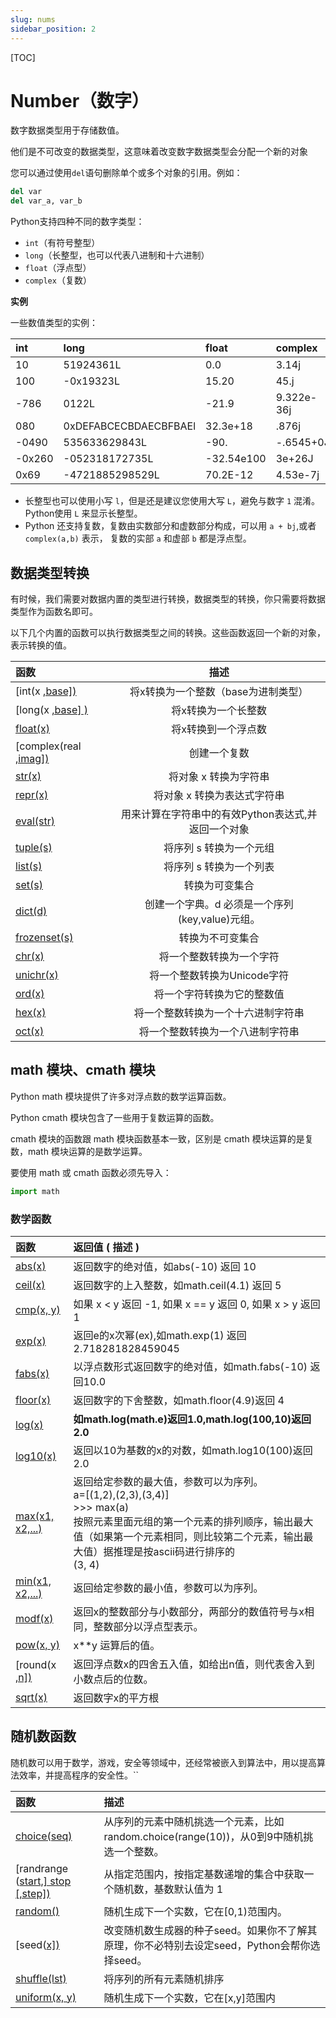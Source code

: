 ```yaml
---
slug: nums
sidebar_position: 2
---
```


[TOC]



# Number（数字）

数字数据类型用于存储数值。

他们是不可改变的数据类型，这意味着改变数字数据类型会分配一个新的对象

您可以通过使用`del`语句删除单个或多个对象的引用。例如：

```python
del var
del var_a, var_b
```

Python支持四种不同的数字类型：

- `int`（有符号整型）
- `long`（长整型，也可以代表八进制和十六进制）
- `float`（浮点型）
- `complex`（复数）

**实例**

一些数值类型的实例：

| int    | long                  | float      | complex    |
| :----- | :-------------------- | :--------- | :--------- |
| 10     | 51924361L             | 0.0        | 3.14j      |
| 100    | -0x19323L             | 15.20      | 45.j       |
| -786   | 0122L                 | -21.9      | 9.322e-36j |
| 080    | 0xDEFABCECBDAECBFBAEl | 32.3e+18   | .876j      |
| -0490  | 535633629843L         | -90.       | -.6545+0J  |
| -0x260 | -052318172735L        | -32.54e100 | 3e+26J     |
| 0x69   | -4721885298529L       | 70.2E-12   | 4.53e-7j   |

- 长整型也可以使用小写 `l`，但是还是建议您使用大写 `L`，避免与数字 `1` 混淆。Python使用 `L` 来显示长整型。
- Python 还支持复数，复数由实数部分和虚数部分构成，可以用 `a + bj`,或者 `complex(a,b)` 表示， 复数的实部 `a` 和虚部 `b` 都是浮点型。

## 数据类型转换

有时候，我们需要对数据内置的类型进行转换，数据类型的转换，你只需要将数据类型作为函数名即可。

以下几个内置的函数可以执行数据类型之间的转换。这些函数返回一个新的对象，表示转换的值。

| 函数                                                         |                        描述                         |
| :----------------------------------------------------------- | :-------------------------------------------------: |
| [int(x [,base\])](https://www.runoob.com/python/python-func-int.html) |         将x转换为一个整数（base为进制类型）         |
| [long(x [,base\] )](https://www.runoob.com/python/python-func-long.html) |                 将x转换为一个长整数                 |
| [float(x)](https://www.runoob.com/python/python-func-float.html) |                 将x转换到一个浮点数                 |
| [complex(real [,imag\])](https://www.runoob.com/python/python-func-complex.html) |                    创建一个复数                     |
| [str(x)](https://www.runoob.com/python/python-func-str.html) |                将对象 x 转换为字符串                |
| [repr(x)](https://www.runoob.com/python/python-func-repr.html) |             将对象 x 转换为表达式字符串             |
| [eval(str)](https://www.runoob.com/python/python-func-eval.html) | 用来计算在字符串中的有效Python表达式,并返回一个对象 |
| [tuple(s)](https://www.runoob.com/python/att-tuple-tuple.html) |               将序列 s 转换为一个元组               |
| [list(s)](https://www.runoob.com/python/att-list-list.html)  |               将序列 s 转换为一个列表               |
| [set(s)](https://www.runoob.com/python/python-func-set.html) |                   转换为可变集合                    |
| [dict(d)](https://www.runoob.com/python/python-func-dict.html) |  创建一个字典。d 必须是一个序列 (key,value)元组。   |
| [frozenset(s)](https://www.runoob.com/python/python-func-frozenset.html) |                  转换为不可变集合                   |
| [chr(x)](https://www.runoob.com/python/python-func-chr.html) |              将一个整数转换为一个字符               |
| [unichr(x)](https://www.runoob.com/python/python-func-unichr.html) |             将一个整数转换为Unicode字符             |
| [ord(x)](https://www.runoob.com/python/python-func-ord.html) |             将一个字符转换为它的整数值              |
| [hex(x)](https://www.runoob.com/python/python-func-hex.html) |         将一个整数转换为一个十六进制字符串          |
| [oct(x)](https://www.runoob.com/python/python-func-oct.html) |          将一个整数转换为一个八进制字符串           |

## math 模块、cmath 模块

Python math 模块提供了许多对浮点数的数学运算函数。

Python cmath 模块包含了一些用于复数运算的函数。

cmath 模块的函数跟 math 模块函数基本一致，区别是 cmath 模块运算的是复数，math 模块运算的是数学运算。

要使用 math 或 cmath 函数必须先导入：

```python
import math
```

### 数学函数

| 函数                                                         | 返回值 ( 描述 )                                              |
| :----------------------------------------------------------- | :----------------------------------------------------------- |
| [abs(x)](https://www.runoob.com/python/func-number-abs.html) | 返回数字的绝对值，如abs(-10) 返回 10                         |
| [ceil(x)](https://www.runoob.com/python/func-number-ceil.html) | 返回数字的上入整数，如math.ceil(4.1) 返回 5                  |
| [cmp(x, y)](https://www.runoob.com/python/func-number-cmp.html) | 如果 x < y 返回 -1, 如果 x == y 返回 0, 如果 x > y 返回 1    |
| [exp(x)](https://www.runoob.com/python/func-number-exp.html) | 返回e的x次幂(ex),如math.exp(1) 返回2.718281828459045         |
| [fabs(x)](https://www.runoob.com/python/func-number-fabs.html) | 以浮点数形式返回数字的绝对值，如math.fabs(-10) 返回10.0      |
| [floor(x)](https://www.runoob.com/python/func-number-floor.html) | 返回数字的下舍整数，如math.floor(4.9)返回 4                  |
| [log(x)](https://www.runoob.com/python/func-number-log.html) | **如math.log(math.e)返回1.0,math.log(100,10)返回2.0**        |
| [log10(x)](https://www.runoob.com/python/func-number-log10.html) | 返回以10为基数的x的对数，如math.log10(100)返回 2.0           |
| [max(x1, x2,...)](https://www.runoob.com/python/func-number-max.html) | 返回给定参数的最大值，参数可以为序列。<br />a=[(1,2),(2,3),(3,4)]<br />>>> max(a)<br />按照元素里面元组的第一个元素的排列顺序，输出最大值（如果第一个元素相同，则比较第二个元素，输出最大值）据推理是按ascii码进行排序的<br /> (3, 4) |
| [min(x1, x2,...)](https://www.runoob.com/python/func-number-min.html) | 返回给定参数的最小值，参数可以为序列。                       |
| [modf(x)](https://www.runoob.com/python/func-number-modf.html) | 返回x的整数部分与小数部分，两部分的数值符号与x相同，整数部分以浮点型表示。 |
| [pow(x, y)](https://www.runoob.com/python/func-number-pow.html) | x**y 运算后的值。                                            |
| [round(x [,n\])](https://www.runoob.com/python/func-number-round.html) | 返回浮点数x的四舍五入值，如给出n值，则代表舍入到小数点后的位数。 |
| [sqrt(x)](https://www.runoob.com/python/func-number-sqrt.html) | 返回数字x的平方根                                            |

## 随机数函数

随机数可以用于数学，游戏，安全等领域中，还经常被嵌入到算法中，用以提高算法效率，并提高程序的安全性。``

| 函数                                                         | 描述                                                         |
| :----------------------------------------------------------- | :----------------------------------------------------------- |
| [choice(seq)](https://www.runoob.com/python/func-number-choice.html) | 从序列的元素中随机挑选一个元素，比如random.choice(range(10))，从0到9中随机挑选一个整数。 |
| [randrange ([start,\] stop [,step])](https://www.runoob.com/python/func-number-randrange.html) | 从指定范围内，按指定基数递增的集合中获取一个随机数，基数默认值为 1 |
| [random()](https://www.runoob.com/python/func-number-random.html) | 随机生成下一个实数，它在[0,1)范围内。                        |
| [seed([x\])](https://www.runoob.com/python/func-number-seed.html) | 改变随机数生成器的种子seed。如果你不了解其原理，你不必特别去设定seed，Python会帮你选择seed。 |
| [shuffle(lst)](https://www.runoob.com/python/func-number-shuffle.html) | 将序列的所有元素随机排序                                     |
| [uniform(x, y)](https://www.runoob.com/python/func-number-uniform.html) | 随机生成下一个实数，它在[x,y]范围内                          |